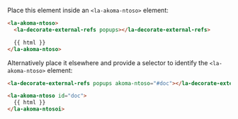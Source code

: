 Place this element inside an `<la-akoma-ntoso>` element:

```html
<la-akoma-ntoso>
  <la-decorate-external-refs popups></la-decorate-external-refs>

  {{ html }}
</la-akoma-ntoso>
```

Alternatively place it elsewhere and provide a selector to identify the `<la-akoma-ntoso>` element:

```html
<la-decorate-external-refs popups akoma-ntoso="#doc"></la-decorate-external-refs>

<la-akoma-ntoso id="doc">
  {{ html }}
</la-akoma-ntosoi>
```
